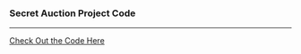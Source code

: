 ### Secret Auction Project Code 
--------------------------------------------
[Check Out the Code Here](https://repl.it/@AkashKushwah/blind-auction-completed-1#main.py)

